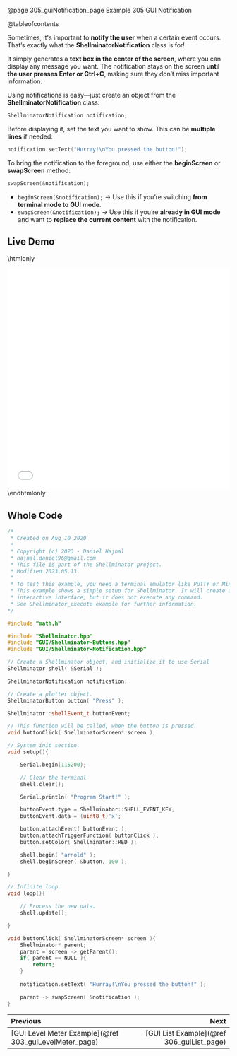 @page 305_guiNotification_page Example 305 GUI Notification

@tableofcontents

Sometimes, it's important to **notify the user** when a certain event occurs. That’s exactly what the **ShellminatorNotification** class is for!  

It simply generates a **text box in the center of the screen**, where you can display any message you want. The notification stays on the screen **until the user presses Enter or Ctrl+C**, making sure they don’t miss important information.  

Using notifications is easy—just create an object from the **ShellminatorNotification** class:  

```cpp
ShellminatorNotification notification;
```

Before displaying it, set the text you want to show. This can be **multiple lines** if needed:  

```cpp
notification.setText("Hurray!\nYou pressed the button!");
```

To bring the notification to the foreground, use either the **beginScreen** or **swapScreen** method:  

```cpp
swapScreen(&notification);
```

- `beginScreen(&notification);` → Use this if you’re switching **from terminal mode to GUI mode**.  
- `swapScreen(&notification);` → Use this if you’re **already in GUI mode** and want to **replace the current content** with the notification.  

## Live Demo

\htmlonly
<iframe id="demoFrame" src="webExamples/305_guiNotification.html" style="height:500px;width:100%;border:none;display:block;"></iframe>
\endhtmlonly

## Whole Code

```cpp
/*
 * Created on Aug 10 2020
 *
 * Copyright (c) 2023 - Daniel Hajnal
 * hajnal.daniel96@gmail.com
 * This file is part of the Shellminator project.
 * Modified 2023.05.13
 *
 * To test this example, you need a terminal emulator like PuTTY or Minicom.
 * This example shows a simple setup for Shellminator. It will create an
 * interactive interface, but it does not execute any command.
 * See Shellminator_execute example for further information.
*/

#include "math.h"

#include "Shellminator.hpp"
#include "GUI/Shellminator-Buttons.hpp"
#include "GUI/Shellminator-Notification.hpp"

// Create a Shellminator object, and initialize it to use Serial
Shellminator shell( &Serial );

ShellminatorNotification notification;

// Create a plotter object.
ShellminatorButton button( "Press" );

Shellminator::shellEvent_t buttonEvent;

// This function will be called, when the button is pressed.
void buttonClick( ShellminatorScreen* screen );

// System init section.
void setup(){

    Serial.begin(115200);

    // Clear the terminal
    shell.clear();

    Serial.println( "Program Start!" );

    buttonEvent.type = Shellminator::SHELL_EVENT_KEY;
    buttonEvent.data = (uint8_t)'x';

    button.attachEvent( buttonEvent );
    button.attachTriggerFunction( buttonClick );
    button.setColor( Shellminator::RED );

    shell.begin( "arnold" );
    shell.beginScreen( &button, 100 );

}

// Infinite loop.
void loop(){

    // Process the new data.
    shell.update();

}

void buttonClick( ShellminatorScreen* screen ){
    Shellminator* parent;
    parent = screen -> getParent();
    if( parent == NULL ){
        return;
    }
    
    notification.setText( "Hurray!\nYou pressed the button!" );

    parent -> swapScreen( &notification );
}
```

<div class="section_buttons">
 
| Previous          |                         Next |
|:------------------|-----------------------------:|
|[GUI Level Meter Example](@ref 303_guiLevelMeter_page) | [GUI List Example](@ref 306_guiList_page) |
 
</div>